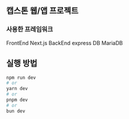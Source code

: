 ## 캡스톤 웹/앱 프로젝트

### 사용한 프레임워크

FrontEnd
    Next.js
BackEnd
    express
DB
    MariaDB


## 실행 방법
```bash
npm run dev
# or
yarn dev
# or
pnpm dev
# or
bun dev
```